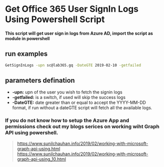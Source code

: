 # Get Office 365 User SignIn Logs Using Powershell Script
#### This script will get user sign in logs from Azure AD, import the script as module in powershell

## run examples
```sh
GetSignInLogs -upn sc@lab365.gq -DateGTE 2019-02-10 -getfailed
```
## parameters defination

* **-upn:** upn of the user you wish to fetch the signin logs
* **-getfailed:** is a switch, if used will skip the success logs
* **-DateGTE:** date greater than or equal to accept the YYYY-MM-DD format, if run without a dateGTE script will fetch all the available logs.

### If you do not know how to setup the Azure App and permissions check out my blogs serices on working wiht Graph API using powershell.

> https://www.sunilchauhan.info/2019/02/working-with-microsoft-graph-api-using.html
> https://www.sunilchauhan.info/2019/02/working-with-microsoft-graph-api-using_10.html
